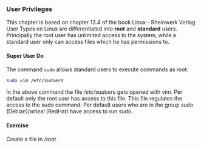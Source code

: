 ### User Privileges
This chapter is based on chapter 13.4 of the book Linux - Rheinwerk Verlag
User Types on Linux are differentiated into **root** and **standard** users.
Principally the root user has unlimited access to the system, while a standard user only can access files which he has permissions to.

#### Super User Do
The command `sudo` allows standard users to execute commands as root:

~~~~~ bash
sudo vim /etc/sudoers
~~~~~

In the above command the file */etc/sudoers* gets opened with vim. Per default only the root user has access to this file. This file regulates the access to the sudo command.
Per default users who are in the group *sudo* (Debian)/*wheel* (RedHat) have access to run sudo.

#### Exercise
Create a file in */root*